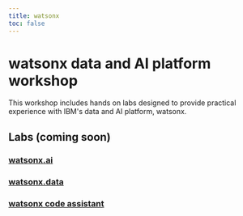 ```yaml
---
title: watsonx
toc: false
---
```


# watsonx data and AI platform workshop

This workshop includes hands on labs designed to provide practical experience with IBM's data and AI platform, watsonx.

## Labs (coming soon)

### [watsonx.ai](/watsonx/watsonxai)


### [watsonx.data](/watsonx/watsonxdata)

### [watsonx code assistant](/watsonx/codeassistant)
